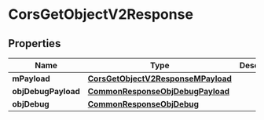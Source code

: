 

# CorsGetObjectV2Response

## Properties

Name | Type | Description | Notes
------------ | ------------- | ------------- | -------------
**mPayload** | [**CorsGetObjectV2ResponseMPayload**](CorsGetObjectV2ResponseMPayload.md) |  | 
**objDebugPayload** | [**CommonResponseObjDebugPayload**](CommonResponseObjDebugPayload.md) |  |  [optional]
**objDebug** | [**CommonResponseObjDebug**](CommonResponseObjDebug.md) |  |  [optional]




